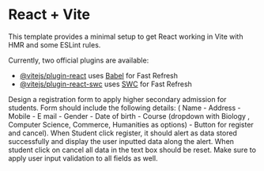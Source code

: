 # React + Vite

This template provides a minimal setup to get React working in Vite with HMR and some ESLint rules.

Currently, two official plugins are available:

- [@vitejs/plugin-react](https://github.com/vitejs/vite-plugin-react/blob/main/packages/plugin-react/README.md) uses [Babel](https://babeljs.io/) for Fast Refresh
- [@vitejs/plugin-react-swc](https://github.com/vitejs/vite-plugin-react-swc) uses [SWC](https://swc.rs/) for Fast Refresh


Design a registration form to apply higher secondary admission for students. Form should include the following details: ( Name - Address - Mobile - E mail - Gender - Date of birth - Course (dropdown with Biology , Computer Science, Commerce, Humanities as options) - Button for register and cancel).  When Student click register, it should alert as data stored successfully and display the user inputted data along the alert. When student click on cancel all data in the text box should be reset. Make sure to apply  user input validation to all fields as well. 